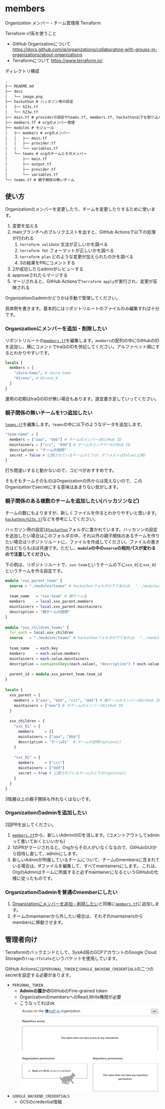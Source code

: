 # members

Organization メンバー・チーム管理用 Terraform

Terraform v1系を使うこと

- GitHub Organizationについて https://docs.github.com/ja/organizations/collaborating-with-groups-in-organizations/about-organizations
- Terraformについて https://www.terraform.io/

ディレクトリ構成

```txt
.
├── README.md
├── docs
│   └── image.png
├── hackathon # ハッカソン用の設定
│   ├── h23s.tf
│   └── h23w.tf
├── main.tf # providerの設定やteams.tf, members.tf, hackathon以下を取り込んでの実行
├── members.tf # orgのメンバー管理
├── modules # モジュール
│   ├── members # orgのメンバー
│   │   ├── main.tf
│   │   ├── provider.tf
│   │   └── variables.tf
│   └── teams # orgのチームとそのメンバー
│       ├── main.tf
│       ├── output.tf
│       ├── provider.tf
│       └── variables.tf
└── teams.tf # 親子関係の無いチーム
```

## 使い方

Organizationのメンバーを変更したり、チームを変更したりするために使います。

1. 変更を加える
2. mainブランチへのプルリクエストを出すと、GitHub Actionsで以下の処理が行われる
   1. `terraform validate` 文法が正しいかを調べる
   2. `terraform fmt` フォーマットが正しいかを調べる
   3. `terraform plan`  どのような変更が加えられたのかを調べる
   4. 3の結果をPRにコメントする
3. 2が成功したらadminがレビューする
4. approveされたらマージする
5. マージされると、GitHub Actionsで`terraform apply`が実行され、変更が反映される

Organizationのadminかどうかは手動で管理してください。

具体例を書きます。基本的にはリポジトリルートのファイルのみ編集すれば十分です。

### Organizationにメンバーを追加・削除したい

リポジトリルートの[`members.tf`](./members.tf)を編集します。`members`の配列の中にGitHubのIDを追加し、横にコメントでtraQのIDを併記してください。アルファベット順にするとわかりやすいです。

```tf
locals {
  members = [
    "ikura-hamu", # ikura-hamu
    "H1rono", # H1rono_K
  ]
}
```

運用の初期はtraQのIDが無い場合もあります。適宜書き足していってください。

### 親子関係の無いチームを1つ追加したい

[`teams.tf`](./teams.tf)を編集します。`teams`の中に以下のようなデータを追加します。

```tf
"team-name" = {
  members = ["aaa", "bbb"] # チームのメンバーのGitHub ID
  maintainers = ["ccc", "ddd"] # チームのメンテナーGitHub ID
  description = "チームの説明"
  secret = false # 公開されているチームかどうか。デフォルトはfalse(公開)
}
```

打ち間違いすると動かないので、コピペがおすすめです。

そもそもチームそのものはOrganizationの外からは見えないので、このOrganizationでsecretにする意味はあまりない気がします。

### 親子関係のある複数のチームを追加したい(ハッカソンなど)

チームの数にもよりますが、新しくファイルを作るとわかりやすいと思います。[`hackathon/h23s.tf`](./hackathon/h23s.tf)などを参考にしてください。

ハッカソン用の設定は[`hackathon`](./hackathon/)フォルダに書かれています。ハッカソンの設定を追加したい場合はこのフォルダの中、それ以外の親子関係のあるチームを作りたい場合はリポジトリルートに、ファイルを作成してください。ファイルの書き方はどちらもほぼ共通です。ただし、**`module`の中の`source`の相対パスが変わるので注意してください。**

下の例は、リポジトリルートで、`xxx-team`というチームの下に`xxx_01`と`xxx_02`というチームを作る設定です。

```tf
module "xxx_parent_team" {
  source = "./modules/teams" # hackathonフォルダの下であれば、 "../modules/teams" にする

  team_name   = "xxx-team" # 親チーム名
  members     = local.xxx_parent.members
  maintainers = local.xxx_parent.maintainers
  description = "親チームの説明"
}

module "xxx_children_teams" {
  for_each = local.xxx_children
  source   = "./modules/teams" # hackathonフォルダの下であれば、 "../modules/teams" にする

  team_name   = each.key
  members     = each.value.members
  maintainers = each.value.maintainers
  description = contains(keys(each.value), "description") ? each.value.description : ""

  parent_id = module.xxx_parent_team.team_id
}

locals {
  xxx_parent = {
    members = ["aaa", "bbb", "ccc", "ddd"] # 親チームのメンバーのGitHub ID
    maintainers = ["eee"] # 子チームのメンバーのGitHub ID
  }

  xxx_children = {
    "xxx_01" = {
      members     = []
      maintainers = ["aaa", "bbb"]
      description = "チーム01"  # チームの説明(optional)
    }

    "xxx_02" = {
      members     = ["ccc"]
      maintainers = ["ddd"]
      secret = true # 公開されているチームかどうか(optional)
    }
  }
}
```

3階層以上の親子関係も作れなくはないです。

### Organizationのadminを追加したい

2回PRを出してください。

1. [`members.tf`](./members.tf)から、新しいAdminのIDを消します。(コメントアウトしてadminって書いておくといいかも)
2. 1のPRがマージされると、Orgからその人がいなくなるので、GitHubのUIから招待し直して、adminにします。
3. 新しいAdminが所属しているチームについて、チームのmembersに含まれている場合は、tfファイルを編集して、すべてmaintainersにします。
   これは、OrgのAdminはチームに所属すると必ずmaintainerになるというGitHubの仕様に従ったものです。

### Organizationのadminを普通のmemberにしたい

1. [Organizationにメンバーを追加・削除したい](#organizationにメンバーを追加削除したい)と同様に[`members.tf`](./members.tf)に追加します。
2. チームのmaintainerから外したい場合は、それぞれmaintainersからmembersに移動させます。

## 管理者向け

Terraformのバックエンドとして、SysAd班のGCPアカウントのGoogle Cloud Storageの`trap-tfstate`というバケットを使用しています。

GitHub Actionsには`PERSONAL_TOKEN`と`GOOGLE_BACKEND_CREDENTIALS`の二つのsecretを設定する必要があります。

- `PERSONAL_TOKEN`
  - **Adminの誰かの**GitHubのFine-grained token
  - OrganizationのmembersへのRead,Write権限が必要
  - こうなってればok
  ![Organization permissionsのところにRead and Write access to membersと書かれている](docs/image.png)
- `GOOGLE_BACKEND_CREDENTIALS`
  - GCSのcredential情報
